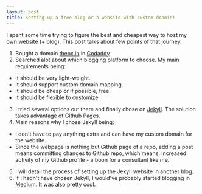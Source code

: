 ```yaml
---
layout: post
title: Setting up a free blog or a website with custom doamin!
---
```


I spent some time trying to figure the best and cheapest way to host my own website (+ blog). This post talks about few points of that journey.

1. Bought a domain [theox.in](theox.in) in [Godaddy](http://godaddy.com/)
2. Searched alot about which blogging platform to choose. My main requirements being:
  * It should be very light-weight.
  * It should support custom domain mapping.
  * It should be cheap or if possible, free.
  * It should be flexible to customize.
3. I tried several options out there and finally chose on [Jekyll](http://jekyllrb.com/). The solution takes advantage of Github Pages.
4. Main reasons why I chose Jekyll being:
  * I don't have to pay anything extra and can have my custom domain for the website.
  * Since the webpage is nothing but Github page of a repo, adding a post means committing changes to Github repo, which means, increased activity of my Github profile - a boon for a consultant like me.
5. I will detail the process of setting up the Jekyll website in another blog.
6. If I hadn't have chosen Jekyll, I would've probably started blogging in [Medium](https://medium.com/). It was also pretty cool.

